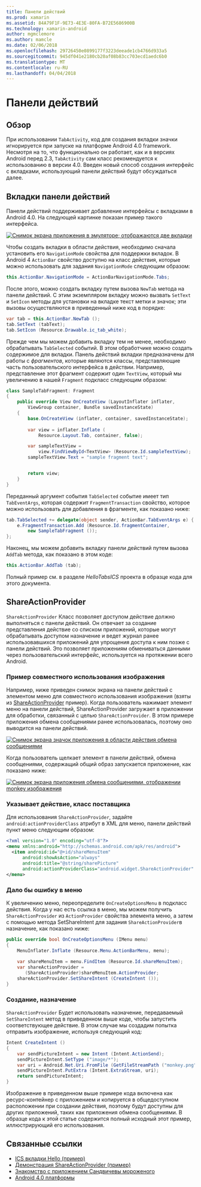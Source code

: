 ```yaml
---
title: Панели действий
ms.prod: xamarin
ms.assetid: 84A79F1F-9E73-4E3E-80FA-B72E5686900B
ms.technology: xamarin-android
author: mgmclemore
ms.author: mamcle
ms.date: 02/06/2018
ms.openlocfilehash: 29726450e0899177f3223deeade1cb4766d933a5
ms.sourcegitcommit: 945df041e2180cb20af08b83cc703ecd1aedc6b0
ms.translationtype: MT
ms.contentlocale: ru-RU
ms.lasthandoff: 04/04/2018
---
```

# <a name="actionbar"></a>Панели действий


## <a name="overview"></a>Обзор

При использовании `TabActivity`, код для создания вкладки значки игнорируется при запуске на платформе Android 4.0 framework. Несмотря на то, что функционально он работает, как и в версиях Android перед 2.3, `TabActivity` сам класс рекомендуется к использованию в версии 4.0. Введен новый способ создания интерфейс с вкладками, использующий панели действий будут обсуждаться далее.


## <a name="action-bar-tabs"></a>Вкладки панели действий

Панели действий поддерживает добавление интерфейсы с вкладками в Android 4.0.
На следующей картинке показан пример такого интерфейса.

[![Снимок экрана приложения в эмуляторе; отображаются две вкладки](action-bar-images/25-actionbartabs.png)](action-bar-images/25-actionbartabs.png#lightbox)

Чтобы создать вкладки в области действия, необходимо сначала установить его `NavigationMode` свойства для поддержки вкладок. В Android 4 `ActionBar` свойство доступно на класс действия, которые можно использовать для задания `NavigationMode` следующим образом:

```csharp
this.ActionBar.NavigationMode = ActionBarNavigationMode.Tabs;
```

После этого, можно создать вкладку путем вызова `NewTab` метода на панели действий. С этим экземпляром вкладку можно вызвать `SetText` и `SetIcon` методы для установки на вкладке текст метки и значок; эти вызовы осуществляются в приведенный ниже код в порядке:

```csharp
var tab = this.ActionBar.NewTab ();
tab.SetText (tabText);
tab.SetIcon (Resource.Drawable.ic_tab_white);
```

Прежде чем мы можем добавить вкладку тем не менее, необходимо обрабатывать `TabSelected` событий. В этом обработчике можно создать содержимое для вкладки. Панель действий вкладки предназначены для работы с *фрагментов*, которые являются классы, представляющие часть пользовательского интерфейса в действии. Например, представление этот фрагмент содержит один `TextView`, который мы увеличению в нашей `Fragment` подкласс следующим образом:

```csharp
class SampleTabFragment: Fragment
{           
    public override View OnCreateView (LayoutInflater inflater,
        ViewGroup container, Bundle savedInstanceState)
    {
        base.OnCreateView (inflater, container, savedInstanceState);
       
        var view = inflater.Inflate (
            Resource.Layout.Tab, container, false);

        var sampleTextView =
            view.FindViewById<TextView> (Resource.Id.sampleTextView);            
        sampleTextView.Text = "sample fragment text";


        return view;
    }
}
```

Переданный аргумент события `TabSelected` событие имеет тип `TabEventArgs`, которая содержит `FragmentTransaction` свойство, которое можно использовать для добавления в фрагменте, как показано ниже:

```csharp
tab.TabSelected += delegate(object sender, ActionBar.TabEventArgs e) {             
    e.FragmentTransaction.Add (Resource.Id.fragmentContainer,
        new SampleTabFragment ());
};
```

Наконец, мы можем добавить вкладку панели действий путем вызова `AddTab` метода, как показано в этом коде:

```csharp
this.ActionBar.AddTab (tab);
```

Полный пример см. в разделе *HelloTabsICS* проекта в образце кода для этого документа.


## <a name="shareactionprovider"></a>ShareActionProvider

`ShareActionProvider` Класс позволяет доступом действие должно выполняться с панели действий. Он отвечает за создание представления действие со списком приложений, которые могут обрабатывать доступом назначение и ведет журнал ранее использовавшихся приложений для упрощения доступа к ним позже с панели действий. Это позволяет приложениям обмениваться данными через пользовательский интерфейс, используется на протяжении всего Android.


### <a name="image-sharing-example"></a>Пример совместного использования изображения

Например, ниже приведен снимок экрана на панели действий с элементом меню для совместного использования изображения (взяты из [ShareActionProvider](https://developer.xamarin.com/samples/monodroid/ShareActionProviderDemo/) пример). Когда пользователь нажимает элемент меню на панели действий, ShareActionProvider загружает в приложении для обработки, связанный с целью `ShareActionProvider`. В этом примере приложения обмена сообщениями ранее использовалась, поэтому оно выводится на панели действий.

[![Снимок экрана значок приложения в области действия обмена сообщениями](action-bar-images/09-shareactionprovider.png)](action-bar-images/09-shareactionprovider.png#lightbox)


Когда пользователь щелкает элемент в панели действий, обмена сообщениями, содержащий общий образ запускается приложение, как показано ниже:

[![Снимок экрана приложения обмена сообщениями, отображении monkey изображения](action-bar-images/10-messagewithimage.png)](action-bar-images/10-messagewithimage.png#lightbox)


### <a name="specifying-the-action-provider-class"></a>Указывает действие, класс поставщика

Для использования `ShareActionProvider`, задайте `android:actionProviderClass` атрибут в XML для меню, панели действий пункт меню следующим образом:

```xml
<?xml version="1.0" encoding="utf-8"?>
<menu xmlns:android="http://schemas.android.com/apk/res/android">
  <item android:id="@+id/shareMenuItem"
      android:showAsAction="always"
      android:title="@string/sharePicture"
      android:actionProviderClass="android.widget.ShareActionProvider" />
</menu>
```


### <a name="inflating-the-menu"></a>Дало бы ошибку в меню

К увеличению меню, переопределите `OnCreateOptionsMenu` в подкласс действия. Когда у нас есть ссылка в меню, мы можем получить `ShareActionProvider` из `ActionProvider` свойства элемента меню, а затем с помощью метода SetShareIntent для задания `ShareActionProvider`в назначение, как показано ниже:

```csharp
public override bool OnCreateOptionsMenu (IMenu menu)
{
    MenuInflater.Inflate (Resource.Menu.ActionBarMenu, menu);       
           
    var shareMenuItem = menu.FindItem (Resource.Id.shareMenuItem);           
    var shareActionProvider =
       (ShareActionProvider)shareMenuItem.ActionProvider;
    shareActionProvider.SetShareIntent (CreateIntent ());
}
```


### <a name="creating-the-intent"></a>Создание, назначение

`ShareActionProvider` Будет использовать назначение, передаваемый `SetShareIntent` метод в приведенном выше коде, чтобы запустить соответствующее действие. В этом случае мы создадим попытка отправить изображение, используя следующий код:

```csharp
Intent CreateIntent ()
{  
    var sendPictureIntent = new Intent (Intent.ActionSend);
    sendPictureIntent.SetType ("image/*");
    var uri = Android.Net.Uri.FromFile (GetFileStreamPath ("monkey.png"));          
    sendPictureIntent.PutExtra (Intent.ExtraStream, uri);
    return sendPictureIntent;
}
```

Изображение в приведенном выше примере кода включена как ресурс-контейнер с приложением и копируется в общедоступном расположении при создании действия, поэтому будут доступны для других приложений, таких как приложения обмена сообщениями. В образце кода к этой статье содержится полный исходный этот пример, иллюстрирующий его использования.



## <a name="related-links"></a>Связанные ссылки

- [ICS вкладки Hello (пример)](https://developer.xamarin.com/samples/HelloTabsICS/)
- [Демонстрация ShareActionProvider (пример)](https://developer.xamarin.com/samples/monodroid/ShareActionProviderDemo/)
- [Знакомство с приложением Сандвичевы мороженого](http://www.android.com/about/ice-cream-sandwich/)
- [Android 4.0 платформы](http://developer.android.com/sdk/android-4.0.html)
